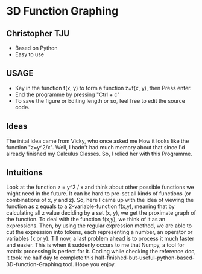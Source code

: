 # 3D Function Graphing
Christopher TJU
---
* Based on Python
* Easy to use
## USAGE
* Key in the function f(x, y) to form a function z=f(x, y), then Press enter.
* End the programme by pressing "Ctrl + c"
* To save the figure or Editing length or so, feel free to edit the source code.
## Ideas
The inital idea came from Vicky, who once asked me How it looks like the function "z=y^2/x".
Well, I hadn't had much memory about that since I'd already finished my Calculus Classes. So, I relied her with this Programme.
## Intuitions
Look at the function z = y^2 / x and think about other possible functions we might need in the future. It can be hard to pre-set all kinds of functions (or combinations of x, y and z). So, here I came up with the idea of viewing the function as z equals to a 2-variable-function f(x,y), meaning that by calculating all z value deciding by a set (x, y), we get the proximate graph of the function. 
To deal with the function f(x,y), we think of it as an expressions. Then, by using the regular expression method, we are able to cut the expression into tokens, each representing a number, an operator or variables (x or y).
Till now, a last problem ahead is to process it much faster and easier. This is when it suddenly occurs to me that Numpy, a tool for matrix processing is perfect for it. 
Coding while checking the reference doc, it took me half day to complete this half-finished-but-useful-python-based-3D-function-Graphing tool.
Hope you enjoy.